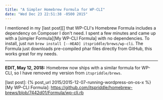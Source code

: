```yaml
---
title: "A Simpler Homebrew Formula for WP-CLI"
date: "Wed Dec 23 22:51:38 -0500 2015"
---
```


I mentioned in my [last post][] that WP-CLI's Homebrew Formula includes a
dependency on Composer I don't need. I spent a few minutes and came up with a
[simpler Formula][My WP-CLI Formula] with no dependencies. To install, just
run `brew install [--HEAD] itspriddle/brews/wp-cli`. The Formula just
downloads pre-compiled phar files directly from GitHub, this works great for
my needs.

---

**EDIT, May 12, 2018:** Homebrew now ships with a similar formula for WP-CLI,
so I have removed my version from `itspriddle/brews`.

[last post]: {% post_url 2015/2015-12-07-running-wordpress-on-os-x %}
[My WP-CLI Formula]: https://github.com/itspriddle/homebrew-brews/blob/7442d01/Formula/wp-cli.rb
